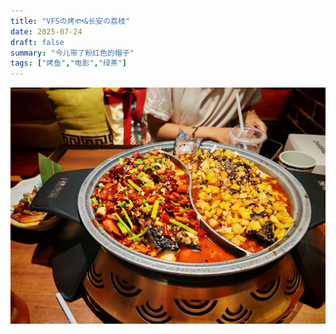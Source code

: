 ```yaml
---
title: "VFSの烤🐟&长安の荔枝"
date: 2025-07-24
draft: false
summary: "今儿带了粉红色的帽子"
tags: ["烤鱼","电影","绿茶"]
---
```


![](./fish.jpg)


